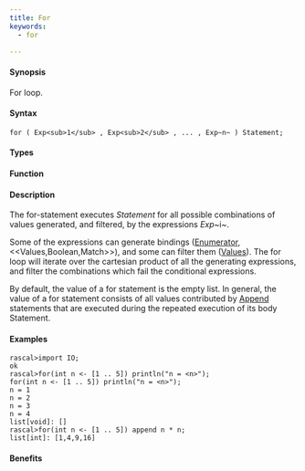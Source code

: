 ```yaml
---
title: For
keywords:
  - for

---
```


#### Synopsis

For loop.

#### Syntax

`for ( Exp<sub>1</sub> , Exp<sub>2</sub> , ... , Exp~n~ ) Statement;`

#### Types

#### Function

#### Description

The for-statement executes _Statement_ for all possible combinations of values generated, and filtered, by the expressions _Exp_~i~.

Some of the expressions can generate bindings ([Enumerator](/Rascal/Expressions/Comprehensions/Enumerator), <<Values,Boolean,Match>>), and some can filter them ([Values](/Rascal/Expressions/Values)). 
The for loop will iterate over the cartesian product of all the generating expressions, and filter the combinations which fail the conditional expressions. 

By default, the value of a for statement is the empty list. In general, 
the value of a for statement consists of all values contributed by [Append](/Rascal/Statements/Append) statements that are executed during the repeated execution of its body Statement.

#### Examples


```rascal-shell
rascal>import IO;
ok
rascal>for(int n <- [1 .. 5]) println("n = <n>");
for(int n <- [1 .. 5]) println("n = <n>");
n = 1
n = 2
n = 3
n = 4
list[void]: []
rascal>for(int n <- [1 .. 5]) append n * n;
list[int]: [1,4,9,16]
```

#### Benefits


